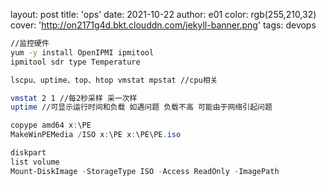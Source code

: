 layout: post
title: 'ops'
date: 2021-10-22
author: e01
color: rgb(255,210,32)
cover: 'http://on2171g4d.bkt.clouddn.com/jekyll-banner.png'
tags: devops

```bash
//监控硬件
yum -y install OpenIPMI ipmitool
ipmitool sdr type Temperature

lscpu、uptime、top、htop vmstat mpstat //cpu相关

vmstat 2 1 //每2秒采样 采一次样
uptime //可显示运行时间和负载 如遇问题 负载不高 可能由于网络引起问题
```

```powershell
copype amd64 x:\PE
MakeWinPEMedia /ISO x:\PE x:\PE\PE.iso

diskpart
list volume
Mount-DiskImage -StorageType ISO -Access ReadOnly -ImagePath
```

